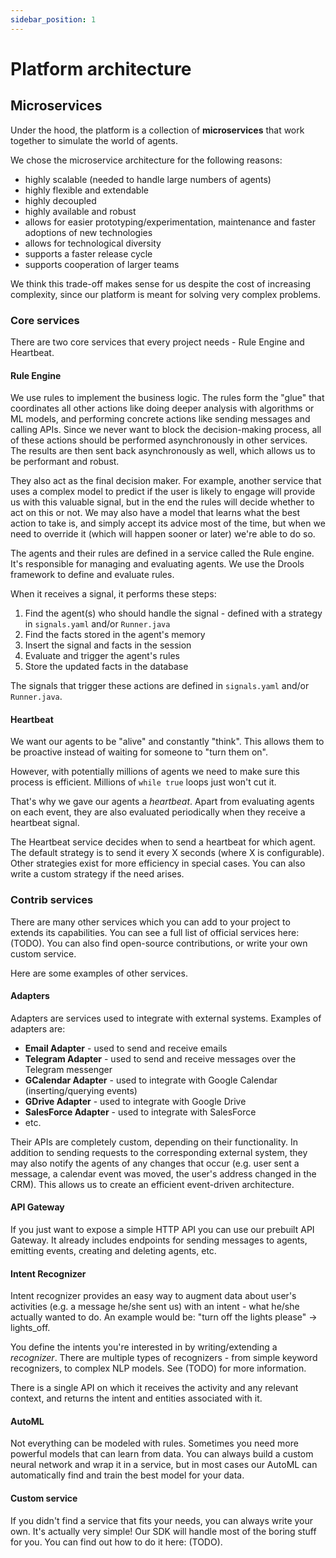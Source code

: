 ```yaml
---
sidebar_position: 1
---
```


# Platform architecture

## Microservices
Under the hood, the platform is a collection of **microservices** that work together to simulate the world of agents.

We chose the microservice architecture for the following reasons:
- highly scalable (needed to handle large numbers of agents)
- highly flexible and extendable
- highly decoupled
- highly available and robust
- allows for easier prototyping/experimentation, maintenance and faster adoptions of new technologies
- allows for technological diversity
- supports a faster release cycle
- supports cooperation of larger teams

We think this trade-off makes sense for us despite the cost of increasing complexity, since our platform is meant for solving very complex problems.

### Core services
There are two core services that every project needs - Rule Engine and Heartbeat.

#### Rule Engine
We use rules to implement the business logic. The rules form the "glue" that coordinates all other actions like doing
deeper analysis with algorithms or ML models, and performing concrete actions like sending messages and calling APIs.
Since we never want to block the decision-making process, all of these actions should be performed asynchronously in
other services. The results are then sent back asynchronously as well, which allows us to be performant and robust.

They also act as the final decision maker. For example, another service that uses a complex model to predict if
the user is likely to engage will provide us with this valuable signal, but in the end the rules will decide whether
to act on this or not. We may also have a model that learns what the best action to take is, and simply accept its
advice most of the time, but when we need to override it (which will happen sooner or later) we're able to do so.

The agents and their rules are defined in a service called the Rule engine.
It's responsible for managing and evaluating agents. We use the Drools framework to define and evaluate rules.

When it receives a signal, it performs these steps:
1. Find the agent(s) who should handle the signal - defined with a strategy in `signals.yaml` and/or `Runner.java`
2. Find the facts stored in the agent's memory
3. Insert the signal and facts in the session
4. Evaluate and trigger the agent's rules
5. Store the updated facts in the database

The signals that trigger these actions are defined in `signals.yaml` and/or `Runner.java`.

#### Heartbeat
We want our agents to be "alive" and constantly "think". This allows them to be proactive instead of waiting for someone
to "turn them on". 

However, with potentially millions of agents we need to make sure this process is efficient. Millions of `while true`
loops just won't cut it.

That's why we gave our agents a _heartbeat_. Apart from evaluating agents on each event, they are also evaluated periodically when they receive a heartbeat signal.

The Heartbeat service decides when to send a heartbeat for which agent. The default strategy is to send it every X seconds (where X is configurable).
Other strategies exist for more efficiency in special cases. You can also write a custom strategy if the need arises.



### Contrib services
There are many other services which you can add to your project to extends its capabilities.
You can see a full list of official services here: (TODO). You can also find open-source contributions, or write your
own custom service.

Here are some examples of other services.

#### Adapters
Adapters are services used to integrate with external systems.
Examples of adapters are:
- **Email Adapter** - used to send and receive emails
- **Telegram Adapter** - used to send and receive messages over the Telegram messenger
- **GCalendar Adapter** - used to integrate with Google Calendar (inserting/querying events)
- **GDrive Adapter** - used to integrate with Google Drive
- **SalesForce Adapter** - used to integrate with SalesForce
- etc.

Their APIs are completely custom, depending on their functionality. In addition to sending requests to the corresponding
external system, they may also notify the agents of any changes that occur (e.g. user sent a message, a calendar
event was moved, the user's address changed in the CRM). This allows us to create an efficient event-driven architecture.

#### API Gateway
If you just want to expose a simple HTTP API you can use our prebuilt API Gateway. It already includes endpoints for
sending messages to agents, emitting events, creating and deleting agents, etc.

#### Intent Recognizer
Intent recognizer provides an easy way to augment data about user's activities (e.g. a message he/she sent us) with an intent - what he/she actually wanted to do.
An example would be: "turn off the lights please" -> lights_off.

You define the intents you're interested in by writing/extending a _recognizer_. There are multiple types of recognizers - from simple keyword recognizers, to complex NLP models.
See (TODO) for more information.

There is a single API on which it receives the activity and any relevant context, and returns the intent and entities associated with it.

#### AutoML
Not everything can be modeled with rules. Sometimes you need more powerful models that can learn from data.
You can always build a custom neural network and wrap it in a service, but in most cases our AutoML can automatically
find and train the best model for your data.

#### Custom service
If you didn't find a service that fits your needs, you can always write your own. It's actually very simple!
Our SDK will handle most of the boring stuff for you. You can find out how to do it here: (TODO).